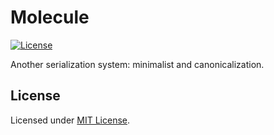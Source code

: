 # Molecule

[![License]](#license)

Another serialization system: minimalist and canonicalization.

[License]: https://img.shields.io/badge/License-MIT-blue.svg

## License

Licensed under [MIT License].

[MIT License]: LICENSE
